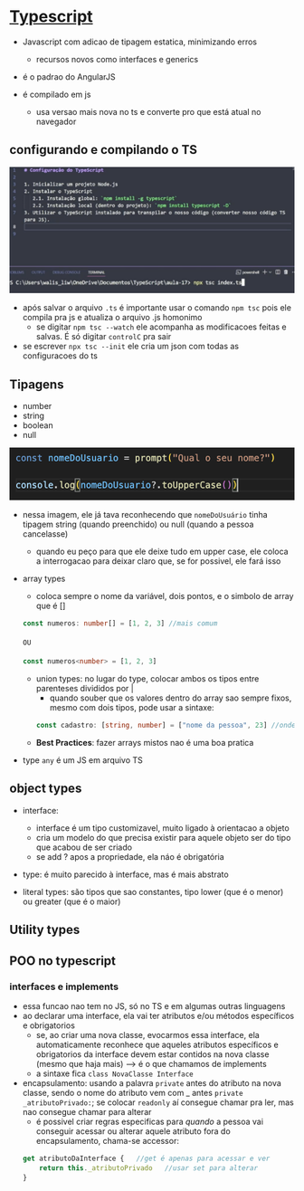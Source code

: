 # [Typescript](https://www.typescriptlang.org/)

- Javascript com adicao de tipagem estatica, minimizando erros
    - recursos novos como interfaces e generics

- é o padrao do AngularJS
- é compilado em js
    - usa versao mais nova no ts e converte pro que está atual no navegador

## configurando e compilando o TS

![alt text](image-4.png)

- após salvar o arquivo `.ts` é importante usar o comando `npm tsc` pois ele compila pra js e atualiza o arquivo .js homonimo
    - se digitar `npm tsc --watch` ele acompanha as modificacoes feitas e salvas. É só digitar `controlC` pra sair
- se escrever `npx tsc --init` ele cria um json com todas as configuracoes do ts

## Tipagens

- number
- string
- boolean
- null

![alt text](image-6.png)
- nessa imagem, ele já tava reconhecendo que `nomeDoUsuário` tinha tipagem string (quando preenchido) ou null (quando a pessoa cancelasse)
    - quando eu peço para que ele deixe tudo em upper case, ele coloca a interrogacao para deixar claro que, se for possivel, ele fará isso

- array types
    - coloca sempre o nome da variável, dois pontos, e o simbolo de array que é []
    ```typescript
    const numeros: number[] = [1, 2, 3] //mais comum

    OU

    const numeros<number> = [1, 2, 3]
    ```
    - union types: no lugar do type, colocar ambos os tipos entre parenteses divididos por |
        - quando souber que os valores dentro do array sao sempre fixos, mesmo com dois tipos, pode usar a sintaxe:
        ```typescript
        const cadastro: [string, number] = ["nome da pessoa", 23] //onde 23 é a idade
        ```
    - **Best Practices**: fazer arrays mistos nao é uma boa pratica

- type `any` é um JS em arquivo TS 

## object types

- interface:
    - interface é um tipo customizavel, muito ligado à orientacao a objeto
    - cria um modelo do que precisa existir para aquele objeto ser do tipo que acabou de ser criado
    - se add ? apos a propriedade, ela náo é obrigatória
- type: é muito parecido à interface, mas é mais abstrato

- literal types: são tipos que sao constantes, tipo lower (que é o menor) ou greater (que é o maior)

## Utility types

## POO no typescript

### interfaces e implements

- essa funcao nao tem no JS, só no TS e em algumas outras linguagens
- ao declarar uma interface, ela vai ter atributos e/ou métodos específicos e obrigatorios
    - se, ao criar uma nova classe, evocarmos essa interface, ela automaticamente reconhece que aqueles atributos específicos e obrigatorios da interface devem estar contidos na nova classe (mesmo que haja mais) --> é o que chamamos de implements
    - a sintaxe fica `class NovaClasse Interface`
- encapsulamento: usando a palavra `private` antes do atributo na nova classe, sendo o nome do atributo vem com _ antes `private _atributoPrivado:`; se colocar `readonly` aí consegue chamar pra ler, mas nao consegue chamar para alterar
    - é possivel criar regras especificas para *quando* a pessoa vai conseguir acessar ou alterar aquele atributo fora do encapsulamento, chama-se accessor:
    ```typescript
    get atributoDaInterface {   //get é apenas para acessar e ver
        return this._atributoPrivado   //usar set para alterar
    }
    ```

